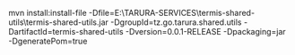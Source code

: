 mvn install:install-file  -Dfile=E:\TARURA-SERVICES\termis-shared-utils\termis-shared-utils.jar -DgroupId=tz.go.tarura.shared.utils -DartifactId=termis-shared-utils -Dversion=0.0.1-RELEASE -Dpackaging=jar -DgeneratePom=true